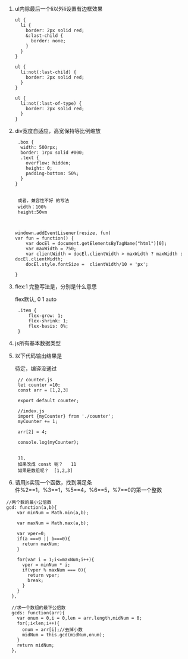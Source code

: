 1. ul内除最后一个li以外li设置有边框效果

	```
	ul {
	  li {
	    border: 2px solid red;
	    &:last-child {
	      border: none;
	    }
	  }
	}
	
	ul {
	  li:not(:last-child) {
	    border: 2px solid red;
	  }
	}
	
	ul {
	  li:not(:last-of-type) {
	    border: 2px solid red;
	  }
	}
	```

2. div宽度自适应，高宽保持等比例缩放
	
	```
	 .box {
	  width: 500rpx;
	  border: 1rpx solid #000;
	  .text {
	    overflow: hidden;
	    height: 0;
	    padding-bottom: 50%;
	  }
	}
	 
	 
	 或者，兼容性不好 的写法
	 width：100%
	 height:50vm
	
	
	
	windown.addEventLisener(resize, fun)
	var fun = function() {
		var docEl = document.getElementsByTagName("html")[0];
		var maxWidth = 750;
		var clientWidth = docEl.clientWidth > maxWidth ? maxWidth : docEl.clientWidth;
		docEl.style.fontSize =  clientWidth/10 + 'px';
	
	}
	```

3. flex:1 完整写法是，分别是什么意思

	
	flex默认,  0 1 auto
	
	
		.item {
		    flex-grow: 1;
		    flex-shrink: 1;
		    flex-basis: 0%;
		}

4. js所有基本数据类型

5. 以下代码输出结果是

	
	待定，编译没通过

		// counter.js
		let counter =10;
		const arr = [1,2,3]
		
		export default counter;
		
		//index.js
		import {myCounter} from './counter';
		myCounter += 1;
		
		arr[2] = 4;
		
		console.log(myCounter);
		
		 
		11,  
		如果改成 const 呢？   11
		如果是数组呢？  [1,2,3]



6. 请用js实现一个函数，找到满足条件%2==1，%3==1，%5==4，%6==5，%7==0的第一个整数


```
//两个数的最小公倍数
gcd: function(a,b){
    var minNum = Math.min(a,b);

    var maxNum = Math.max(a,b);

    var vper=0;
    if(a ===0 || b===0){
      return maxNum;
    }

    for(var i = 1;i<=maxNum;i++){
      vper = minNum * i;
      if(vper % maxNum === 0){
        return vper;
        break;
      }
    }
  },

  //求一个数组的最下公倍数
  gcds: function(arr){
    var onum = 0,i = 0,len = arr.length,midNum = 0;
    for(;i<len;i++){
      onum = arr[i];//去掉小数
      midNum = this.gcd(midNum,onum);
    }
    return midNum;
  },
```